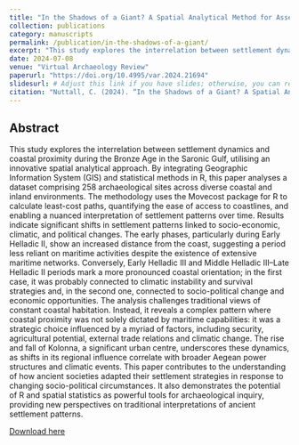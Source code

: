 ```yaml
---
title: "In the Shadows of a Giant? A Spatial Analytical Method for Assessing Coastal Proximity using R: a Case-Study from the Bronze Age Saronic Gulf (Greece)"
collection: publications
category: manuscripts
permalink: /publication/in-the-shadows-of-a-giant/
excerpt: "This study explores the interrelation between settlement dynamics and coastal proximity during the Bronze Age in the Saronic Gulf using an innovative spatial analytical approach."
date: 2024-07-08
venue: "Virtual Archaeology Review"
paperurl: "https://doi.org/10.4995/var.2024.21694"
slidesurl: # Adjust this link if you have slides; otherwise, you can remove this field.
citation: "Nuttall, C. (2024). “In the Shadows of a Giant? A Spatial Analytical Method for Assessing Coastal Proximity using R: a Case-Study from the Bronze Age Saronic Gulf (Greece)”. <i>Virtual Archaeology Review</i>, 31, 16–36."
---
```


## Abstract

This study explores the interrelation between settlement dynamics and coastal proximity during the Bronze Age in the Saronic Gulf, utilising an innovative spatial analytical approach. By integrating Geographic Information System (GIS) and statistical methods in R, this paper analyses a dataset comprising 258 archaeological sites across diverse coastal and inland environments. The methodology uses the Movecost package for R to calculate least-cost paths, quantifying the ease of access to coastlines, and enabling a nuanced interpretation of settlement patterns over time. Results indicate significant shifts in settlement patterns linked to socio-economic, climatic, and political changes. The early phases, particularly during Early Helladic II, show an increased distance from the coast, suggesting a period less reliant on maritime activities despite the existence of extensive maritime networks. Conversely, Early Helladic III and Middle Helladic III–Late Helladic II periods mark a more pronounced coastal orientation; in the first case, it was probably connected to climatic instability and survival strategies and, in the second one, connected to socio-political change and economic opportunities. The analysis challenges traditional views of constant coastal habitation. Instead, it reveals a complex pattern where coastal proximity was not solely dictated by maritime capabilities: it was a strategic choice influenced by a myriad of factors, including security, agricultural potential, external trade relations and climatic change. The rise and fall of Kolonna, a significant urban centre, underscores these dynamics, as shifts in its regional influence correlate with broader Aegean power structures and climatic events. This paper contributes to the understanding of how ancient societies adapted their settlement strategies in response to changing socio-political circumstances. It also demonstrates the potential of R and spatial statistics as powerful tools for archaeological inquiry, providing new perspectives on traditional interpretations of ancient settlement patterns.

  [Download here]("/files/Nuttall_2024_VAR.pdf")
